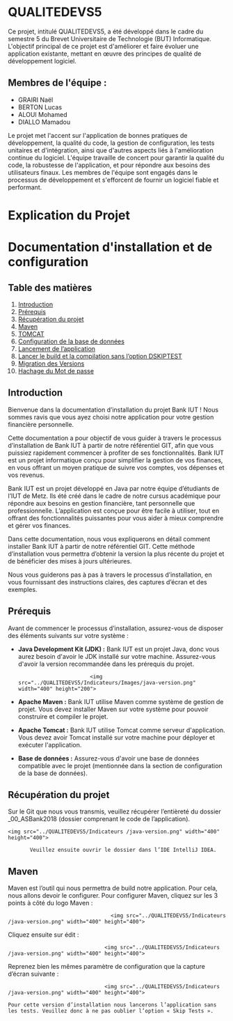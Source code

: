 # QUALITEDEVS5

Ce projet, intitulé QUALITEDEVS5, a été développé dans le cadre du semestre 5 du Brevet Universitaire de Technologie (BUT) Informatique. L'objectif principal de ce projet est d'améliorer et faire évoluer une application existante, mettant en œuvre des principes de qualité de développement logiciel.

## Membres de l'équipe :
- GRAIRI Naël
- BERTON Lucas
- ALOUI Mohamed
- DIALLO Mamadou

Le projet met l'accent sur l'application de bonnes pratiques de développement, la qualité du code, la gestion de configuration, les tests unitaires et d'intégration, ainsi que d'autres aspects liés à l'amélioration continue du logiciel. L'équipe travaille de concert pour garantir la qualité du code, la robustesse de l'application, et pour répondre aux besoins des utilisateurs finaux. Les membres de l'équipe sont engagés dans le processus de développement et s'efforcent de fournir un logiciel fiable et performant.
# Explication du Projet

# Documentation d'installation et de configuration

## Table des matières
1. [Introduction](#introduction)
2. [Prérequis](#prérequis)
3. [Récupération du projet](#récupération-du-projet)
4. [Maven](#maven)
5. [TOMCAT](#tomcat)
6. [Configuration de la base de données](#configuration-de-la-base-de-données)
7. [Lancement de l’application](#lancement-de-lapplication)
8. [Lancer le build et la compilation sans l’option DSKIPTEST](#lancer-le-build-et-la-compilation-sans-loption-dskiptest)
9. [Migration des Versions](#migration-des-versions)
10. [Hachage du Mot de passe](#hachage-du-mot-de-passe)

## Introduction
Bienvenue dans la documentation d’installation du projet Bank IUT ! Nous sommes ravis que vous ayez choisi notre application pour votre gestion financière personnelle.

Cette documentation a pour objectif de vous guider à travers le processus d’installation de Bank IUT à partir de notre référentiel GIT, afin que vous puissiez rapidement commencer à profiter de ses fonctionnalités. Bank IUT est un projet informatique conçu pour simplifier la gestion de vos finances, en vous offrant un moyen pratique de suivre vos comptes, vos dépenses et vos revenus.

Bank IUT est un projet développé en Java par notre équipe d’étudiants de l’IUT de Metz. Ils été créé dans le cadre de notre cursus académique pour répondre aux besoins en gestion financière, tant personnelle que professionnelle. L’application est conçue pour être facile à utiliser, tout en offrant des fonctionnalités puissantes pour vous aider à mieux comprendre et gérer vos finances.

Dans cette documentation, nous vous expliquerons en détail comment installer Bank IUT à partir de notre référentiel GIT. Cette méthode d’installation vous permettra d’obtenir la version la plus récente du projet et de bénéficier des mises à jours ultérieures.

Nous vous guiderons pas à pas à travers le processus d’installation, en vous fournissant des instructions claires, des captures d’écran et des exemples.

## Prérequis
Avant de commencer le processus d’installation, assurez-vous de disposer des éléments suivants sur votre système :

- **Java Development Kit (JDK) :** Bank IUT est un projet Java, donc vous aurez besoin d'avoir le JDK installé sur votre machine. Assurez-vous d'avoir la version recommandée dans les prérequis du projet.

                             <img src="../QUALITEDEVS5/Indicateurs/Images/java-version.png" width="400" height="200">

- **Apache Maven :** Bank IUT utilise Maven comme système de gestion de projet. Vous devez installer Maven sur votre système pour pouvoir construire et compiler le projet.

- **Apache Tomcat :** Bank IUT utilise Tomcat comme serveur d'application. Vous devez avoir Tomcat installé sur votre machine pour déployer et exécuter l'application.

- **Base de données :** Assurez-vous d'avoir une base de données compatible avec le projet (mentionnée dans la section de configuration de la base de données).

## Récupération du projet
Sur le Git que nous vous transmis, veuillez récupérer l’entièreté du dossier _00_ASBank2018 (dossier comprenant le code de l’application).

    <img src="../QUALITEDEVS5/Indicateurs /java-version.png" width="400" height="400">

           Veuillez ensuite ouvrir le dossier dans l’IDE IntelliJ IDEA.

## Maven
Maven est l’outil qui nous permettra de build notre application. Pour cela, nous allons devoir le configurer.
Pour configurer Maven, cliquez sur les 3 points à côté du logo Maven : 

                                     <img src="../QUALITEDEVS5/Indicateurs /java-version.png" width="400" height="400">

Cliquez ensuite sur édit :
 
                                   <img src="../QUALITEDEVS5/Indicateurs /java-version.png" width="400" height="400">


Reprenez bien les mêmes paramètre de configuration que la capture d’écran suivante :

                                   <img src="../QUALITEDEVS5/Indicateurs /java-version.png" width="400" height="400">

    Pour cette version d’installation nous lancerons l’application sans les tests. Veuillez donc à ne pas oublier l’option « Skip Tests ».


